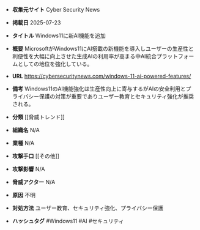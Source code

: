 - **収集元サイト**
Cyber Security News

- **掲載日**
2025-07-23

- **タイトル**
Windows11に新AI機能を追加

- **概要**
MicrosoftがWindows11にAI搭載の新機能を導入しユーザーの生産性と利便性を大幅に向上させた生成AIの利用率が高まる中AI統合プラットフォームとしての地位を強化している。

- **URL**
https://cybersecuritynews.com/windows-11-ai-powered-features/

- **備考**
Windows11のAI機能強化は生産性向上に寄与するがAIの安全利用とプライバシー保護の対策が重要でありユーザー教育とセキュリティ強化が推奨される。

- **分類**
[[脅威トレンド]]

- **組織名**
N/A

- **業種**
N/A

- **攻撃手口**
[[その他]]

- **攻撃影響**
N/A

- **脅威アクター**
N/A

- **原因**
不明

- **対処方法**
ユーザー教育、セキュリティ強化、プライバシー保護

- **ハッシュタグ**
#Windows11 #AI #セキュリティ
